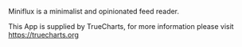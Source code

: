 Miniflux is a minimalist and opinionated feed reader.

This App is supplied by TrueCharts, for more information please visit https://truecharts.org
